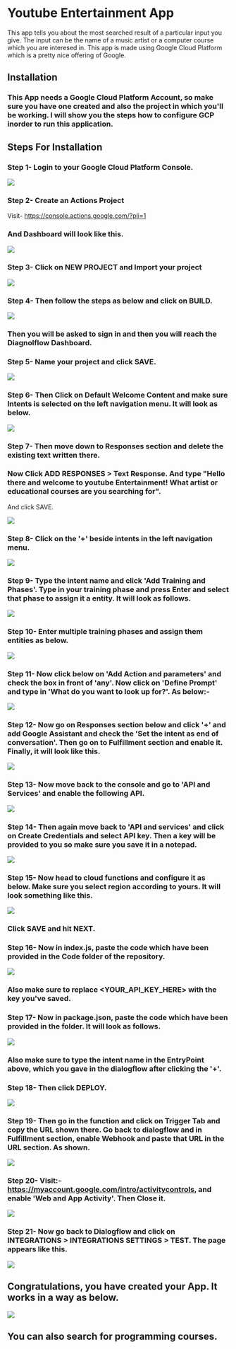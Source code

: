 # Youtube Entertainment App

This app tells you about the most searched result of a particular input you give. The input can be the name of a music artist or a computer course which you are interesed in. This app is made using Google Cloud Platform which is a pretty nice offering of Google.

## Installation

### This App needs a Google Cloud Platform Account, so make sure you have one created and also the project in which you'll be working. I will show you the steps how to configure GCP inorder to run this application.

## Steps For Installation

### Step 1- Login to your Google Cloud Platform Console.

![](Images/dashboard%20edit.jpg)

### Step 2- Create an Actions Project
Visit- https://console.actions.google.com/?pli=1

### And Dashboard will look like this.

![](Images/step%202.png)


### Step 3- Click on NEW PROJECT and Import your project


![](Images/step%203%20.jpg)


### Step 4- Then follow the steps as below and click on BUILD.

![](Images/step%204.gif)

### Then you will be asked to sign in and then you will reach the Diagnolflow Dashboard.


### Step 5- Name your project and click SAVE.

![](Images/step%205%20edit.jpg)

### Step 6- Then Click on Default Welcome Content and make sure Intents is selected on the left navigation menu. It will look as below.

![](Images/step%206.png)

### Step 7- Then move down to Responses section and delete the existing text written there.

### Now Click ADD RESPONSES > Text Response. And type "Hello there and welcome to youtube Entertainment! What artist or educational courses are you searching for".
And click SAVE.

![](Images/step%207.png)

### Step 8- Click on the '+' beside intents in the left navigation menu.

![](Images/step%208%20edit.jpg)

### Step 9- Type the intent name and click 'Add Training and Phases'. Type in your training phase and press Enter and select that phase to assign it a entity. It will look as follows.

![](Images/step%209.png)

### Step 10- Enter multiple training phases and assign them entities as below.

![](Images/step%2010.png)

### Step 11- Now click below on 'Add Action and parameters' and check the box in front of 'any'. Now click on 'Define Prompt' and type in 'What do you want to look up  for?'. As below:-

![](Images/step%2011.png)

### Step 12- Now go on Responses section below and click '+' and add Google Assistant and check the 'Set the intent as end of conversation'. Then go on to Fulfillment section and enable it. Finally, it will look like this.

![](Images/step%2012.png)


### Step 13- Now move back to the console and go to 'API and Services' and enable the following API.

![](Images/step%2013%20edit.jpg)

### Step 14- Then again move back to 'API and services' and click on Create Credentials and select API key. Then a key will be provided to you so make sure you save it in a notepad.

![](Images/step%2014%20edit.jpg)

### Step 15- Now head to cloud functions and configure it as below. Make sure you select region according to yours. It will look something like this.

![](Images/step%2015%20edit.jpg)

### Click SAVE and hit NEXT.

### Step 16- Now in index.js, paste the code which have been provided in the Code folder of the repository. 

![](Images/step%2016%20edit.jpg)

### Also make sure to replace <YOUR_API_KEY_HERE> with the key you've saved.

### Step 17- Now in package.json, paste the code which have been provided in the folder. It will look as follows.

![](Images/step%2017%20edit.jpg)

### Also make sure to type the intent name in the EntryPoint above, which you gave in the dialogflow after clicking the '+'. 

### Step 18- Then click DEPLOY.

![](Images/step%2018%20edit.jpg)

### Step 19- Then go in the function and click on Trigger Tab and copy the URL shown there. Go back to dialogflow and in Fulfillment section, enable Webhook and paste that URL in the URL section. As shown.

![](Images/step%2019.png)


### Step 20- Visit:- https://myaccount.google.com/intro/activitycontrols, and enable 'Web and App Activity'. Then Close it.

![](Images/step%2020.png)

### Step 21- Now go back to Dialogflow and click on INTEGRATIONS > INTEGRATIONS SETTINGS > TEST. The page appears like this.

![](Images/step%2021.png)

## Congratulations, you have created your App. It works in a way as below.

![](Images/video.gif)

## You can also search for programming courses.












